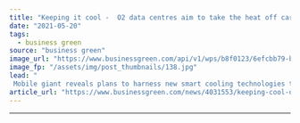 ```yaml
---
title: "Keeping it cool -  O2 data centres aim to take the heat off carbon emissions"
date: "2021-05-20"
tags: 
  - business green
source: "business green"
image_url: "https://www.businessgreen.com/api/v1/wps/b8f0123/6efcbb79-b9e3-4ee0-9c5c-7e89a75a16af/3/O2-Campaign-185x114.jpg"
image_fp: "/assets/img/post_thumbnails/138.jpg"
lead: "
 Mobile giant reveals plans to harness new smart cooling technologies to slash emissions from its data centres ..."
article_url: "https://www.businessgreen.com/news/4031553/keeping-cool-o2-centres-aim-heat-carbon-emissions"
---
```


---
